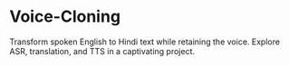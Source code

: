 # Voice-Cloning
Transform spoken English to Hindi text while retaining the voice. Explore ASR, translation, and TTS in a captivating project.
